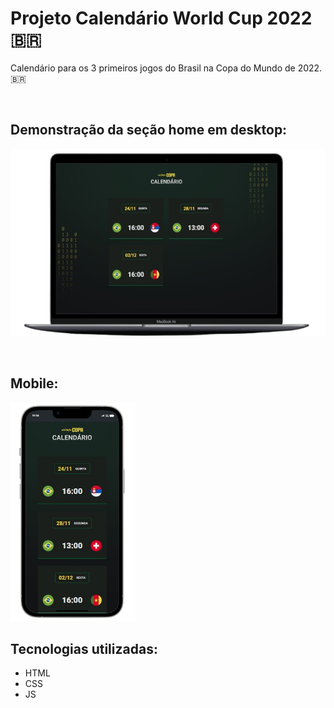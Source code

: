 # Projeto Calendário World Cup 2022 🇧🇷
Calendário para os 3 primeiros jogos do Brasil na Copa do Mundo de 2022. 🇧🇷

<br>

## Demonstração da seção home em desktop:

[<img src="./assets/redme-files/preview-desktop.png" height="300px" alt="imagem do projeto Calendário versão desktop">](https://paulohrs01.github.io/Calendario-Copa-do-Mundo-2022/)

<br>

## Mobile:
<img src="./assets/redme-files/preview-mobile.png" height="350px" alt="imagem do projeto Calendário versão mobile">

<br>

## Tecnologias utilizadas:
- HTML
- CSS
- JS
#
